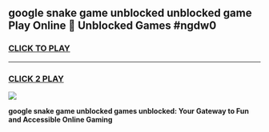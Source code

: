 
## google snake game unblocked unblocked game Play Online 👋 Unblocked Games #ngdw0
<h3>
<a href="https://premium.freeplayer.one?title=google_snake_game_unblocked&ref=21F">CLICK TO PLAY</a></h3>
<hr>

<h3>
<a href="https://premium.freeplayer.one?title=google_snake_game_unblocked&ref=21F">CLICK 2 PLAY</a>
  
</h3>

<a href="https://premium.freeplayer.one?title=google_snake_game_unblocked&ref=21F/"><img src="https://clearcache.store/games.png"></a>


**google snake game unblocked games unblocked: Your Gateway to Fun and Accessible Online Gaming**
